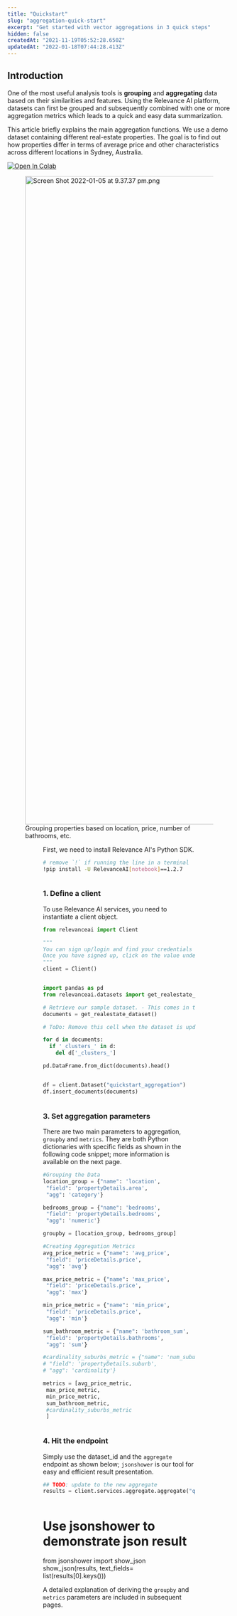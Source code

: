 ```yaml
---
title: "Quickstart"
slug: "aggregation-quick-start"
excerpt: "Get started with vector aggregations in 3 quick steps"
hidden: false
createdAt: "2021-11-19T05:52:28.650Z"
updatedAt: "2022-01-18T07:44:28.413Z"
---
```

## Introduction

One of the most useful analysis tools is **grouping** and **aggregating** data based on their similarities and features. Using the Relevance AI platform, datasets can first be grouped and subsequently combined with one or more aggregation metrics which leads to a quick and easy data summarization.

This article briefly explains the main aggregation functions. We use a demo dataset containing different real-estate properties. The goal is to find out how properties differ in terms of average price and other characteristics across different locations in Sydney, Australia.

[![Open In Colab](https://colab.research.google.com/assets/colab-badge.svg)](https://colab.research.google.com/github/RelevanceAI/RelevanceAI-readme-docs/blob/v1.2.7/docs/GENERAL_FEATURES/aggregations/_notebooks/aggregation-quick-start.ipynb)

<figure>
<img src="https://colab.research.google.com/github/RelevanceAI/RelevanceAI-readme-docs/blob/v1.2.7/docs_template/GENERAL_FEATURES/_assets/grouping-results.png" width="1458" alt="Screen Shot 2022-01-05 at 9.37.37 pm.png" />
<figcaption>Grouping properties based on location, price, number of bathrooms, etc.</figcaption>
<figure>


First, we need to install Relevance AI's Python SDK.
```bash Bash
# remove `!` if running the line in a terminal
!pip install -U RelevanceAI[notebook]==1.2.7
```
```bash
```

### 1.  Define a client
To use Relevance AI services, you need to instantiate a client object.
```python Python (SDK)
from relevanceai import Client

"""
You can sign up/login and find your credentials here: https://cloud.relevance.ai/sdk/api
Once you have signed up, click on the value under `Activation token` and paste it here
"""
client = Client()
```
```python
```

```python Python (SDK)
import pandas as pd
from relevanceai.datasets import get_realestate_dataset

# Retrieve our sample dataset. - This comes in the form of a list of documents.
documents = get_realestate_dataset()

# ToDo: Remove this cell when the dataset is updated

for d in documents:
  if '_clusters_' in d:
    del d['_clusters_']

pd.DataFrame.from_dict(documents).head()
```
```python
```

```python Python (SDK)
df = client.Dataset("quickstart_aggregation")
df.insert_documents(documents)
```
```python
```

### 3. Set aggregation parameters
There are two main parameters to aggregation, `groupby` and `metrics`. They are  both Python dictionaries with specific fields as shown in the following code snippet; more information is available on the next page.
```python Python (SDK)
#Grouping the Data
location_group = {"name": 'location',
 "field": 'propertyDetails.area',
 "agg": 'category'}

bedrooms_group = {"name": 'bedrooms',
 "field": 'propertyDetails.bedrooms',
 "agg": 'numeric'}

groupby = [location_group, bedrooms_group]

#Creating Aggregation Metrics
avg_price_metric = {"name": 'avg_price',
 "field": 'priceDetails.price',
 "agg": 'avg'}

max_price_metric = {"name": 'max_price',
 "field": 'priceDetails.price',
 "agg": 'max'}

min_price_metric = {"name": 'min_price',
 "field": 'priceDetails.price',
 "agg": 'min'}

sum_bathroom_metric = {"name": 'bathroom_sum',
 "field": 'propertyDetails.bathrooms',
 "agg": 'sum'}

#cardinality_suburbs_metric = {"name": 'num_suburbs',
# "field": 'propertyDetails.suburb',
# "agg": 'cardinality'}

metrics = [avg_price_metric,
 max_price_metric,
 min_price_metric,
 sum_bathroom_metric,
 #cardinality_suburbs_metric
 ]

```
```python
```
### 4. Hit the endpoint
Simply use the dataset_id and the `aggregate` endpoint as shown below; `jsonshower` is our tool for easy and efficient result presentation.
```python Python (SDK)
## TODO: update to the new aggregate
results = client.services.aggregate.aggregate("quickstart_aggregation", metrics = metrics, groupby = groupby)
```
```python
```

# Use jsonshower to demonstrate json result
from jsonshower import show_json
show_json(results, text_fields= list(results[0].keys()))


A detailed explanation of deriving the `groupby` and `metrics` parameters are included in subsequent pages.

